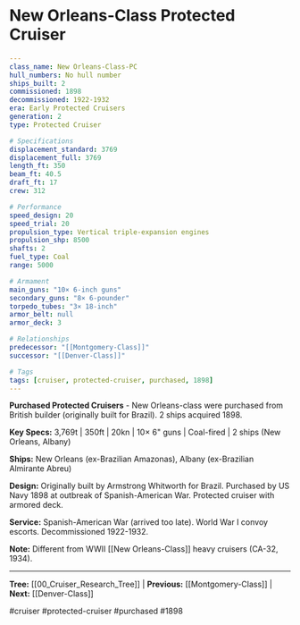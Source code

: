 # New Orleans-Class Protected Cruiser

```yaml
---
class_name: New Orleans-Class-PC
hull_numbers: No hull number
ships_built: 2
commissioned: 1898
decommissioned: 1922-1932
era: Early Protected Cruisers
generation: 2
type: Protected Cruiser

# Specifications
displacement_standard: 3769
displacement_full: 3769
length_ft: 350
beam_ft: 40.5
draft_ft: 17
crew: 312

# Performance
speed_design: 20
speed_trial: 20
propulsion_type: Vertical triple-expansion engines
propulsion_shp: 8500
shafts: 2
fuel_type: Coal
range: 5000

# Armament
main_guns: "10× 6-inch guns"
secondary_guns: "8× 6-pounder"
torpedo_tubes: "3× 18-inch"
armor_belt: null
armor_deck: 3

# Relationships
predecessor: "[[Montgomery-Class]]"
successor: "[[Denver-Class]]"

# Tags
tags: [cruiser, protected-cruiser, purchased, 1898]
---
```

**Purchased Protected Cruisers** - New Orleans-class were purchased from British builder (originally built for Brazil). 2 ships acquired 1898.

**Key Specs:** 3,769t | 350ft | 20kn | 10× 6" guns | Coal-fired | 2 ships (New Orleans, Albany)

**Ships:** New Orleans (ex-Brazilian Amazonas), Albany (ex-Brazilian Almirante Abreu)

**Design:** Originally built by Armstrong Whitworth for Brazil. Purchased by US Navy 1898 at outbreak of Spanish-American War. Protected cruiser with armored deck.

**Service:** Spanish-American War (arrived too late). World War I convoy escorts. Decommissioned 1922-1932.

**Note:** Different from WWII [[New Orleans-Class]] heavy cruisers (CA-32, 1934).

---
**Tree:** [[00_Cruiser_Research_Tree]] | **Previous:** [[Montgomery-Class]] | **Next:** [[Denver-Class]]

#cruiser #protected-cruiser #purchased #1898
